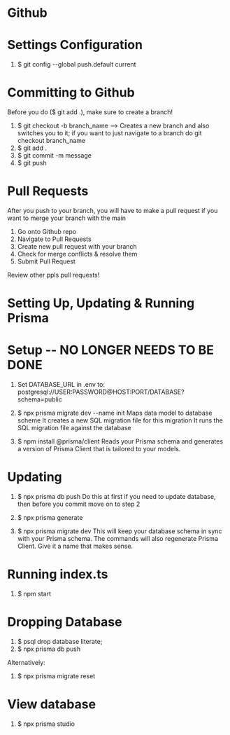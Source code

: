 # Github

# Settings Configuration

1. $ git config --global push.default current

# Committing to Github

Before you do ($ git add .), make sure to create a branch!

1. $ git checkout -b branch_name --> Creates a new branch and also switches you to it; if you want to just navigate to a branch do
   git checkout branch_name
2. $ git add .
3. $ git commit -m message
4. $ git push

# Pull Requests

After you push to your branch, you will have to make a pull request if you want to merge your branch with the main

1. Go onto Github repo
2. Navigate to Pull Requests
3. Create new pull request with your branch
4. Check for merge conflicts & resolve them
5. Submit Pull Request

Review other ppls pull requests!

# Setting Up, Updating & Running Prisma

# Setup -- NO LONGER NEEDS TO BE DONE

1. Set DATABASE_URL in .env to:
   postgresql://USER:PASSWORD@HOST:PORT/DATABASE?schema=public

2. $ npx prisma migrate dev --name init
   Maps data model to database scheme
   It creates a new SQL migration file for this migration
   It runs the SQL migration file against the database

3. $ npm install @prisma/client
   Reads your Prisma schema and generates a version of Prisma Client that is tailored to your models.

# Updating

1. $ npx prisma db push
   Do this at first if you need to update database, then before you commit move on to step 2

2. $ npx prisma generate

3. $ npx prisma migrate dev
   This will keep your database schema in sync with your Prisma schema.
   The commands will also regenerate Prisma Client.
   Give it a name that makes sense.

# Running index.ts

1. $ npm start

# Dropping Database

1. $ psql
   drop database literate;
2. $ npx prisma db push

Alternatively:

1. $ npx prisma migrate reset

# View database

1. $ npx prisma studio

